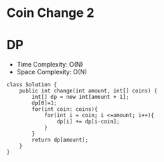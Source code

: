 # Coin Change 2
# DP
* Time Complexity: O(N)
* Space Complexity: O(N)

```
class Solution {
    public int change(int amount, int[] coins) {
        int[] dp = new int[amount + 1];
        dp[0]=1;
        for(int coin: coins){
            for(int i = coin; i <=amount; i++){
                dp[i] += dp[i-coin];
            }
        }
        return dp[amount];
    }
}
```